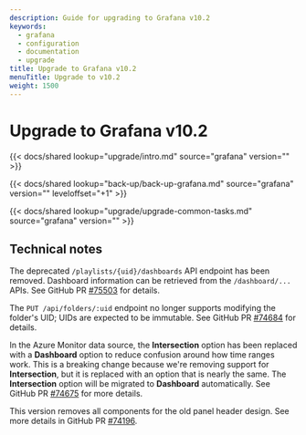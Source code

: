 ```yaml
---
description: Guide for upgrading to Grafana v10.2
keywords:
  - grafana
  - configuration
  - documentation
  - upgrade
title: Upgrade to Grafana v10.2
menuTitle: Upgrade to v10.2
weight: 1500
---
```


# Upgrade to Grafana v10.2

{{< docs/shared lookup="upgrade/intro.md" source="grafana" version="<GRAFANA VERSION>" >}}

{{< docs/shared lookup="back-up/back-up-grafana.md" source="grafana" version="<GRAFANA VERSION>" leveloffset="+1" >}}

{{< docs/shared lookup="upgrade/upgrade-common-tasks.md" source="grafana" version="<GRAFANA VERSION>" >}}

## Technical notes

The deprecated `/playlists/{uid}/dashboards` API endpoint has been removed. Dashboard information can be retrieved from the `/dashboard/...` APIs. See GitHub PR [#75503](https://github.com/grafana/grafana/pull/75503) for details.

The `PUT /api/folders/:uid` endpoint no longer supports modifying the folder's UID; UIDs are expected to be immutable. See GitHub PR [#74684](https://github.com/grafana/grafana/pull/74684) for details.

In the Azure Monitor data source, the **Intersection** option has been replaced with a **Dashboard** option to reduce confusion around how time ranges work. This is a breaking change because we're removing support for **Intersection**, but it is replaced with an option that is nearly the same. The **Intersection** option will be migrated to **Dashboard** automatically. See GitHub PR [#74675](https://github.com/grafana/grafana/pull/74675) for more details.

This version removes all components for the old panel header design. See more details in GitHub PR [#74196](https://github.com/grafana/grafana/pull/74196).

